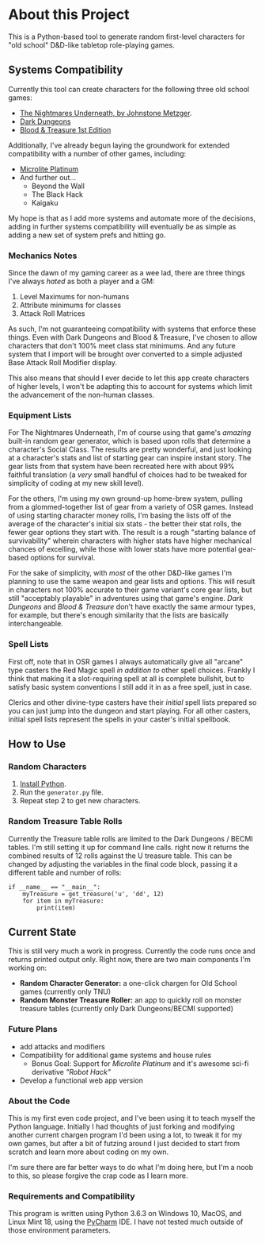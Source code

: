 # About this Project

This is a Python-based tool to generate random first-level characters for "old school" D&D-like tabletop role-playing games.

## Systems Compatibility

Currently this tool can create characters for the following three old school games:

* [The Nightmares Underneath, by Johnstone Metzger](http://www.drivethrurpg.com/product/195355/The-Nightmares-Underneath). 
* [Dark Dungeons](http://www.drivethrurpg.com/product/177410/Dark-Dungeons)
* [Blood & Treasure 1st Edition](http://www.drivethrurpg.com/product/124972/Blood--Treasure-Complete)

Additionally, I've already begun laying the groundwork for extended compatibility with a number of other games, including:

* [Microlite Platinum](https://archive.4plebs.org/dl/tg/image/1406/96/1406960963325.pdf)
* And further out...
	- Beyond the Wall
	- The Black Hack
	- Kaigaku
	
My hope is that as I add more systems and automate more of the decisions, adding in further systems compatibility will eventually be as simple as adding a new set of system prefs and hitting go.

### Mechanics Notes

Since the dawn of my gaming career as a wee lad, there are three things I've always *hated* as both a player and a GM:

1. Level Maximums for non-humans
2. Attribute minimums for classes
3. Attack Roll Matrices

As such, I'm not guaranteeing compatibility with systems that enforce these things. Even with Dark Dungeons and Blood & Treasure, I've chosen to allow characters that don't 100% meet class stat minimums. And any future system that I import will be brought over converted to a simple adjusted Base Attack Roll Modifier display.

This also means that should I ever decide to let this app create characters of higher levels, I won't be adapting this to account for systems which limit the advancement of the non-human classes.

### Equipment Lists

For The Nightmares Underneath, I'm of course using that game's *amazing* built-in random gear generator, which is based upon rolls that determine a character's Social Class. The results are pretty wonderful, and just looking at a character's stats and list of starting gear can inspire instant story. The gear lists from that system have been recreated here with about 99% faithful translation (a *very* small handful of choices had to be tweaked for simplicity of coding at my new skill level).

For the others, I'm using my own ground-up home-brew system, pulling from a glommed-together list of gear from a variety of OSR games. Instead of using starting character money rolls, I'm basing the lists off of the average of the character's initial six stats - the better their stat rolls, the fewer gear options they start with. The result is a rough "starting balance of survivability" wherein characters with higher stats have higher mechanical chances of excelling, while those with lower stats have more potential gear-based options for survival.

For the sake of simplicity, with *most* of the other D&D-like games I'm planning to use the same weapon and gear lists and options. This will result in characters not 100% accurate to their game variant's core gear lists, but still "acceptably playable" in adventures using that game's engine. *Dark Dungeons* and *Blood & Treasure* don't have exactly the same armour types, for example, but there's enough similarity that the lists are basically interchangeable.

### Spell Lists

First off, note that in OSR games I always automatically give all "arcane" type casters the Red Magic spell *in addition to* other spell choices. Frankly I think that making it a slot-requiring spell at all is complete bullshit, but to satisfy basic system conventions I still add it in as a free spell, just in case.

Clerics and other divine-type casters have their *initial* spell lists prepared so you can just jump into the dungeon and start playing. For all other casters, initial spell lists represent the spells in your caster's initial spellbook.


## How to Use

### Random Characters

1. [Install Python](https://www.python.org/downloads/).
2. Run the `generator.py` file.
3. Repeat step 2 to get new characters.

### Random Treasure Table Rolls

Currently the Treasure table rolls are limited to the Dark Dungeons / BECMI tables. I'm still setting it up for command line calls. right now it returns the combined results of 12 rolls against the U treasure table. This can be changed by adjusting the variables in the final code block, passing it a different table and number of rolls:

```
if __name__ == "__main__":
    myTreasure = get_treasure('u', 'dd', 12)
    for item in myTreasure:
        print(item)
```

## Current State

This is still very much a work in progress. Currently the code runs once and returns printed output only. Right now, there are two main components I'm working on:

* **Random Character Generator:** a one-click chargen for Old School games (currently only TNU)
* **Random Monster Treasure Roller:** an app to quickly roll on monster treasure tables (currently only Dark Dungeons/BECMI supported)

### Future Plans

* add attacks and modifiers
* Compatibility for additional game systems and house rules
    * Bonus Goal: Support for *Microlite Platinum* and it's awesome sci-fi derivative *"Robot Hack"*
* Develop a functional web app version

### About the Code

This is my first even code project, and I've been using it to teach myself the Python language. Initially I had thoughts of just forking and modifying another current chargen program I'd been using a lot, to tweak it for my own games, but after a bit of futzing around I just decided to start from scratch and learn more about coding on my own.

I'm sure there are far better ways to do what I'm doing here, but I'm a noob to this, so please forgive the crap code as I learn more.

### Requirements and Compatibility

This program is written using Python 3.6.3 on Windows 10, MacOS, and Linux Mint 18, using the [PyCharm](https://www.jetbrains.com/pycharm/download/) IDE. I have not tested much outside of those environment parameters.
